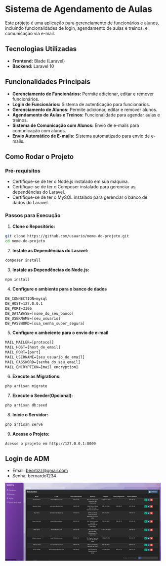 # Sistema de Agendamento de Aulas

Este projeto é uma aplicação para gerenciamento de funcionários e alunos, incluindo funcionalidades de login, agendamento de aulas e treinos, e comunicação via e-mail.

## Tecnologias Utilizadas

- **Frontend:** Blade (Laravel)
- **Backend:** Laravel 10

## Funcionalidades Principais

- **Gerenciamento de Funcionários:** Permite adicionar, editar e remover funcionários.
- **Login de Funcionários:** Sistema de autenticação para funcionários.
- **Gerenciamento de Alunos:** Permite adicionar, editar e remover alunos.
- **Agendamento de Aulas e Treinos:** Funcionalidade para agendar aulas e treinos.
- **Sistema de Comunicação com Alunos:** Envio de e-mails para comunicação com alunos.
- **Envio Automático de E-mails:** Sistema automatizado para envio de e-mails.

## Como Rodar o Projeto

### Pré-requisitos

- Certifique-se de ter o Node.js instalado em sua máquina.
- Certifique-se de ter o Composer instalado para gerenciar as dependências do Laravel.
- Certifique-se de ter o MySQL instalado para gerenciar o banco de dados do Laravel.

### Passos para Execução

1. **Clone o Repositório:**
```bash
git clone https://github.com/usuario/nome-do-projeto.git
cd nome-do-projeto
```

2. **Instale as Dependências do Laravel:**
```bash
composer install
```

3. **Instale as Dependências do Node.js:**
```bash
npm install
```

4. **Configure o ambiente para o banco de dados**
```properties
DB_CONNECTION=mysql
DB_HOST=127.0.0.1
DB_PORT=3306
DB_DATABASE=[nome_do_seu_banco]
DB_USERNAME=[seu_usuario]
DB_PASSWORD=[sua_senha_super_segura]
```

5. **Configure o ambeiente para o envio de e-mail**
```properties
MAIL_MAILER=[protocol]
MAIL_HOST=[host_de_email]
MAIL_PORT=[port]
MAIL_USERNAME=[seu_usuario_de_email]
MAIL_PASSWORD=[senha_do_seu_email]
MAIL_ENCRYPTION=[mail_encryption]
```

6. **Execute as Migrations:**
```bash
php artisan migrate
```

7. **Execute o Seeder(Opcional):**
```bash
php artisan db:seed
```

8. **Inicie o Servidor:**
```bash
php artisan serve
```

9. **Acesse o Projeto:**
```
Acesse o projeto em http://127.0.0.1:8000
```

## Login de ADM ##
- Email: beortizz@gmail.com
- Senha: bernardo1234


![Print do projeto](/image.PNG)

